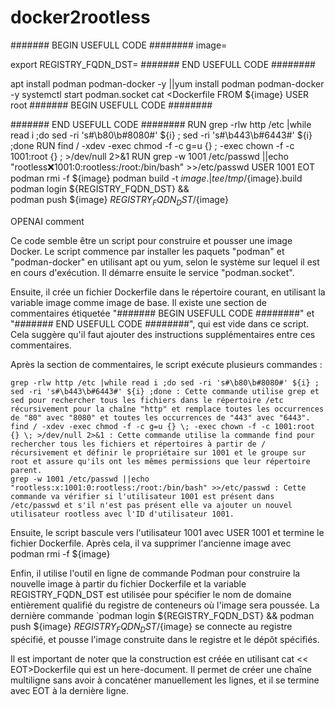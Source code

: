 # docker2rootless

####### BEGIN USEFULL CODE ########
image=

export REGISTRY_FQDN_DST=
####### END USEFULL CODE ########

apt install podman podman-docker -y ||yum install podman podman-docker -y
systemctl start podman.socket
cat <<EOT >Dockerfile
FROM ${image}
USER root
####### BEGIN USEFULL CODE ########

####### END USEFULL CODE ########
RUN grep -rlw http /etc |while read i ;do sed -ri 's#\b80\b#8080#' \${i} ; sed -ri 's#\b443\b#6443#' \${i} ;done
RUN find / -xdev -exec chmod -f -c g=u {} \; -exec chown -f -c 1001:root {} \; >/dev/null 2>&1
RUN grep -w 1001 /etc/passwd ||echo "rootless:x:1001:0:rootless:/root:/bin/bash" >>/etc/passwd
USER 1001
EOT
podman rmi -f ${image}
podman build -t ${image} . |tee /tmp/${image}.build
podman login ${REGISTRY_FQDN_DST} &&\
podman push ${image} ${REGISTRY_FQDN_DST}/${image}

OPENAI comment

Ce code semble être un script pour construire et pousser une image Docker. Le script commence par installer les paquets "podman" et "podman-docker" en utilisant apt ou yum, selon le système sur lequel il est en cours d'exécution. Il démarre ensuite le service "podman.socket".

Ensuite, il crée un fichier Dockerfile dans le répertoire courant, en utilisant la variable image comme image de base. Il existe une section de commentaires étiquetée "####### BEGIN USEFULL CODE ########" et "####### END USEFULL CODE ########", qui est vide dans ce script. Cela suggère qu'il faut ajouter des instructions supplémentaires entre ces commentaires.

Après la section de commentaires, le script exécute plusieurs commandes :

    grep -rlw http /etc |while read i ;do sed -ri 's#\b80\b#8080#' ${i} ; sed -ri 's#\b443\b#6443#' ${i} ;done : Cette commande utilise grep et sed pour rechercher tous les fichiers dans le répertoire /etc récursivement pour la chaîne "http" et remplace toutes les occurrences de "80" avec "8080" et toutes les occurrences de "443" avec "6443".
    find / -xdev -exec chmod -f -c g=u {} \; -exec chown -f -c 1001:root {} \; >/dev/null 2>&1 : Cette commande utilise la commande find pour rechercher tous les fichiers et répertoires à partir de / récursivement et définir le propriétaire sur 1001 et le groupe sur root et assure qu'ils ont les mêmes permissions que leur répertoire parent.
    grep -w 1001 /etc/passwd ||echo "rootless:x:1001:0:rootless:/root:/bin/bash" >>/etc/passwd : Cette commande va vérifier si l'utilisateur 1001 est présent dans /etc/passwd et s'il n'est pas présent elle va ajouter un nouvel utilisateur rootless avec l'ID d'utilisateur 1001.

Ensuite, le script bascule vers l'utilisateur 1001 avec USER 1001 et termine le fichier Dockerfile. Après cela, il va supprimer l'ancienne image avec podman rmi -f ${image}

Enfin, il utilise l'outil en ligne de commande Podman pour construire la nouvelle image à partir du fichier Dockerfile et la variable REGISTRY_FQDN_DST est utilisée pour spécifier le nom de domaine entièrement qualifié du registre de conteneurs où l'image sera poussée. La dernière commande `podman login ${REGISTRY_FQDN_DST} && podman push ${image} ${REGISTRY_FQDN_DST}/${image} se connecte au registre spécifié, et pousse l'image construite dans le registre et le dépôt spécifiés.

Il est important de noter que la construction est créée en utilisant cat << EOT>Dockerfile qui est un here-document. Il permet de créer une chaîne multiligne sans avoir à concaténer manuellement les lignes, et il se termine avec EOT à la dernière ligne. 
